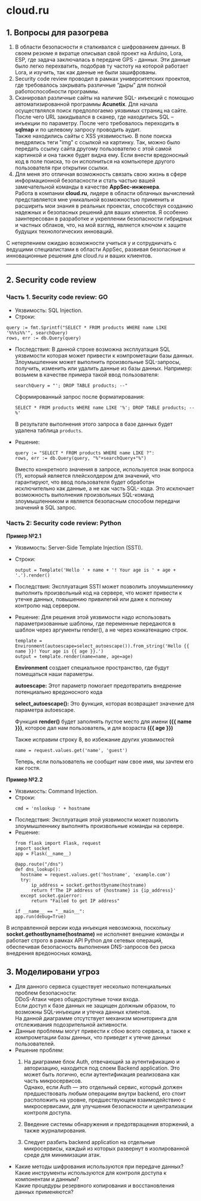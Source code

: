 # cloud.ru

## 1. Вопросы для разогрева</h1>
  1. В области безопасности я сталкивался с шифрованием данных. В своем резюме я вкратце описывал свой проект на Arduino, Lora, ESP, где задача заключалась в передаче GPS - данных. Эти данные было легко перехватить, подобрав   ту частоту на которой работает Lora, и изучить, так как данные не были зашифрованы.
  2. Security code review проводил в рамках университетских проектов, где требовалось закрывать различные “дыры” для полной работоспособности программы.
  3.	Сканировал различные сайты на наличие SQL- инъекций с помощью автоматизированной программы **Acunetix**. 
  Для начала осуществлялся поиск предпологаемо уязвимых страниц на сайте. После чего URL закидывался в сканер, где находились SQL – инъекции по параметру. После чего требовалось переходить в **sqlmap**  и по целевому запросу       проводить аудит.<br/>
  Также находились сайты с XSS уязвимостью. В поле поиска внедрялись теги "img" с ссылкой на картинку. Так,  можно было передать ссылку сайта другому пользователю с этой самой картинкой и она также будет видна ему. Если  внести вредоносный код в поле поиска, то он исполниться на компьютере другого пользователя при открытии ссылки.
  4. Для меня это отличная возможность связать свою жизнь в сфере информационной безопасности и стать частью вашей замечательной команды в качестве **AppSec-инженера**.<br/>
Работа в компании **cloud.ru**, лидере в области облачных вычислений представляется мне уникальной возможностью применить и расширить мои знания в реальных проектах, способствуя созданию надежных и безопасных решений для ваших клиентов. Я особенно заинтересован в разработке и укреплении безопасности гибридных и частных облаков, что, на мой взгляд, является ключом к защите будущих технологических инноваций. 

С нетерпением ожидаю возможности учиться у и сотрудничать с ведущими специалистами в области AppSec, развивая безопасные и инновационные решения для cloud.ru и ваших клиентов.

---

## 2. Security code review

### Часть 1. Security code review: GO

 - Уязвимость: SQL Injection.
 - Строки:
```
query := fmt.Sprintf("SELECT * FROM products WHERE name LIKE '%%%s%%'", searchQuery)
rows, err := db.Query(query)
```
- Последствия: В данной строке возможна эксплуатация SQL уязвимости  которая может привести к компрометации базы данных. Злоумышленник может выполнить произвольные SQL-запросы, получить, изменить или удалить данные из   базы данных.
  Например: возьмем в качестве примера такой ввод пользователя:
  ```
  searchQuery = "'; DROP TABLE products; --"
  ```
  Сформированный запрос после форматирования:
  ```
  SELECT * FROM products WHERE name LIKE '%'; DROP TABLE products; --%'
  ```
  В результате выполнения этого запроса в базе данных будет удалена таблица `products`.

- Решение:
  ```
  query := "SELECT * FROM products WHERE name LIKE ?":
  rows, err := db.Query(query, "%"+searchQuery+"%")
  ```
  Вместо конкретного значения в запросе, используется знак вопроса (?), который является плейсхолдером для значений, что гарантируют, что ввод пользователя будет обработан исключительно как данные, а не как часть SQL-    кода. Это исключает возможность выполнения произвольных SQL-команд злоумышленником и является безопасным способом передачи значений в SQL запрос.

### Часть 2: Security code review: Python
  **Пример №2.1**
    
- Уязвимость: Server-Side Template Injection (SSTI).
- Строки:
    ```
    output = Template('Hello ' + name + '! Your age is ' + age + '.').render()
    ```
- Последствия: Эксплуатация SSTI может позволить злоумышленнику выполнить произвольный код на сервере, что может привести к утечке данных, повышению привилегий или даже к полному контролю над сервером.
- Решение: Для решения этой уязвимости надо использовать параметризованные шаблоны, где переменные передаются в шаблон через аргументы render(), а не через конкатенацию строк.
    ```
    template = Environment(autoescape=select_autoescape()).from_string('Hello {{ name }}! Your age is {{ age }}.')
    output = template.render(name=name, age=age)
    ```
    **Environment** создает специальное пространство, где будут помещаться наши параметры.

    **autoescape:** Этот параметр помогает предотвратить внедрение потенциально вредоносного кода

    **select_autoescape():** Это функция, которая возвращает значение для параметра autoescape.

    Функция **render()** будет заполнять пустое место для имени **({{ name }})**, которое дал нам пользователь, и для возраста **({{ age }})**

    Также исправим строку 8, во избежание других уязвимостей
    ```
    name = request.values.get('name', 'guest')
    ```
    Теперь, если пользователь не сообщит нам свое имя, мы зачтем его как гостя.


**Пример №2.2**
- Уязвимость: Command Injection.
- Строки:
  ```
  cmd = 'nslookup ' + hostname
  ```
- Последствия: Эксплуатация этой уязвимости может позволить злоумышленнику выполнять произвольные команды на сервере.
- Решение:
  ```
  from flask import Flask, request
  import socket
  app = Flask(__name__)

  @app.route("/dns")
  def dns_lookup():
    hostname = request.values.get('hostname', 'example.com') 
    try:
        ip_address = socket.gethostbyname(hostname)
        return f'The IP address of {hostname} is {ip_address}'
    except socket.gaierror:
        return "Failed to get IP address"
    
  if __name__ == "__main__":
  app.run(debug=True)
  ```

В исправленной версии кода инъекция невозможна, поскольку **socket.gethostbyname(hostname)** не исполняет внешние команды и работает строго в рамках API Python для сетевых операций, обеспечивая безопасность выполнения DNS-запросов без риска внедрения вредоносных команд.

## 3. Моделировани угроз

- Для данного сервиса существует несколько потенциальных проблем безопасности:<br/>
  DDoS-Атаки через общедоступные точки входа.<br/>
  Если доступ к базе данных не защищен должным образом, то возможны SQL-инъекции и утечка данных клиентов.<br/>
	На данной диаграмме отсутствует механизм мониторинга для отслеживания подозрительной активности.<br/>
- Данные проблемы могут привести к сбою всего сервиса, а также к компрометации базы данных, что приведет к утечке данных пользователей.
- Решение проблем: <br/>
	1.  На диаграмме блок Auth, отвечающий за аутентификацию и авторизацию, находится под слоем Backend application. Это может быть логично, если аутентификация реализована как часть микросервисов.<br/>     Однако, если Auth — это отдельный сервис, который должен предшествовать любым операциям внутри backend, его стоит расположить на уровне, предшествующем взаимодействию с микросервисами, для улучшения безопасности и централизации контроля доступа.

  	2.  Введение системы обнаружения и предотвращения вторжений, а также журналирования.<br/>
  	3.  Следует разбить backend application на отдельные микросервисы, каждый из которых развернут в изолированной среде для минимизации атак. 
- Какие методы шифрования используются при передаче данных? <br/>
Какие инструменты используются для контроля доступа к компонентам и данным? <br/>
Какие процедуры резервного копирования и восстановления данных применяются?

